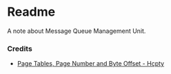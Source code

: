 # Readme
A note about Message Queue Management Unit.

### Credits
- [Page Tables, Page Number and Byte Offset - Hcpty](https://github.com/hcpty/page-tables-page-number-and-byte-offset)
